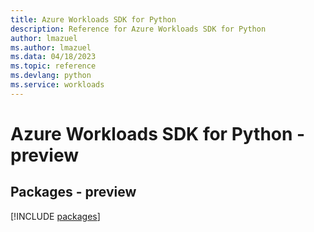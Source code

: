 ```yaml
---
title: Azure Workloads SDK for Python
description: Reference for Azure Workloads SDK for Python
author: lmazuel
ms.author: lmazuel
ms.data: 04/18/2023
ms.topic: reference
ms.devlang: python
ms.service: workloads
---
```

# Azure Workloads SDK for Python - preview
## Packages - preview
[!INCLUDE [packages](workloads-index.md)]